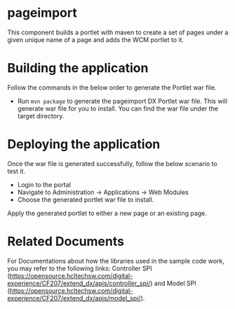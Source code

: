 # pageimport

This component builds a portlet with maven to create a set of pages under a given unique name of a page and adds the WCM portlet to it.

# Building the application

Follow the commands in the below order to generate the Portlet war file.

- Run ```mvn package``` to generate the pageimport DX Portlet war file.
This will generate war file for you to install. You can find the war file under the target directory.

# Deploying the application

Once the war file is generated successfully, follow the below scenario to test it.

- Login to the portal
- Navigate to Administration -> Applications -> Web Modules
- Choose the generated portlet war file to install.

Apply the generated portlet to either a new page or an existing page.

# Related Documents

For Documentations about how the libraries used in the sample code work, you may refer to the following links: Controller SPI (https://opensource.hcltechsw.com/digital-experience/CF207/extend_dx/apis/controller_spi/) and Model SPI (https://opensource.hcltechsw.com/digital-experience/CF207/extend_dx/apis/model_spi/).